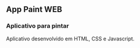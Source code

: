 ## App Paint WEB

<h3>Aplicativo para pintar</h3>

<div>
  Aplicativo desenvolvido em HTML, CSS e Javascript.
</div>
